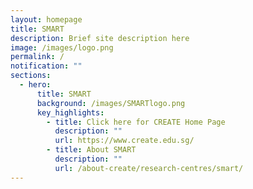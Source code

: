 ```yaml
---
layout: homepage
title: SMART
description: Brief site description here
image: /images/logo.png
permalink: /
notification: ""
sections:
  - hero:
      title: SMART
      background: /images/SMARTlogo.png
      key_highlights:
        - title: Click here for CREATE Home Page
          description: ""
          url: https://www.create.edu.sg/
        - title: About SMART
          description: ""
          url: /about-create/research-centres/smart/
---
```

